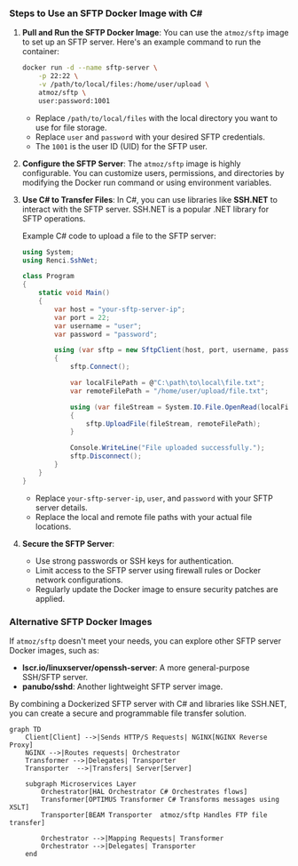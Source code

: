 ### Steps to Use an SFTP Docker Image with C#

1. **Pull and Run the SFTP Docker Image**:
   You can use the `atmoz/sftp` image to set up an SFTP server. Here's an example command to run the container:

   ```bash
   docker run -d --name sftp-server \
       -p 22:22 \
       -v /path/to/local/files:/home/user/upload \
       atmoz/sftp \
       user:password:1001
   ```

   - Replace `/path/to/local/files` with the local directory you want to use for file storage.
   - Replace `user` and `password` with your desired SFTP credentials.
   - The `1001` is the user ID (UID) for the SFTP user.

2. **Configure the SFTP Server**:
   The `atmoz/sftp` image is highly configurable. You can customize users, permissions, and directories by modifying the Docker run command or using environment variables.

3. **Use C# to Transfer Files**:
   In C#, you can use libraries like **SSH.NET** to interact with the SFTP server. SSH.NET is a popular .NET library for SFTP operations.

   Example C# code to upload a file to the SFTP server:

   ```csharp
   using System;
   using Renci.SshNet;

   class Program
   {
       static void Main()
       {
           var host = "your-sftp-server-ip";
           var port = 22;
           var username = "user";
           var password = "password";

           using (var sftp = new SftpClient(host, port, username, password))
           {
               sftp.Connect();

               var localFilePath = @"C:\path\to\local\file.txt";
               var remoteFilePath = "/home/user/upload/file.txt";

               using (var fileStream = System.IO.File.OpenRead(localFilePath))
               {
                   sftp.UploadFile(fileStream, remoteFilePath);
               }

               Console.WriteLine("File uploaded successfully.");
               sftp.Disconnect();
           }
       }
   }
   ```

   - Replace `your-sftp-server-ip`, `user`, and `password` with your SFTP server details.
   - Replace the local and remote file paths with your actual file locations.

4. **Secure the SFTP Server**:
   - Use strong passwords or SSH keys for authentication.
   - Limit access to the SFTP server using firewall rules or Docker network configurations.
   - Regularly update the Docker image to ensure security patches are applied.

### Alternative SFTP Docker Images
If `atmoz/sftp` doesn't meet your needs, you can explore other SFTP server Docker images, such as:
- **lscr.io/linuxserver/openssh-server**: A more general-purpose SSH/SFTP server.
- **panubo/sshd**: Another lightweight SFTP server image.

By combining a Dockerized SFTP server with C# and libraries like SSH.NET, you can create a secure and programmable file transfer solution.

```mermaid
graph TD
    Client[Client] -->|Sends HTTP/S Requests| NGINX[NGINX Reverse Proxy]
    NGINX -->|Routes requests| Orchestrator
    Transformer -->|Delegates| Transporter
    Transporter  -->|Transfers| Server[Server] 
    
    subgraph Microservices Layer 
        Orchestrator[HAL Orchestrator C# Orchestrates flows]
        Transformer[OPTIMUS Transformer C# Transforms messages using XSLT]
        Transporter[BEAM Transporter  atmoz/sftp Handles FTP file transfer]

        Orchestrator -->|Mapping Requests| Transformer
        Orchestrator -->|Delegates| Transporter
    end
```
